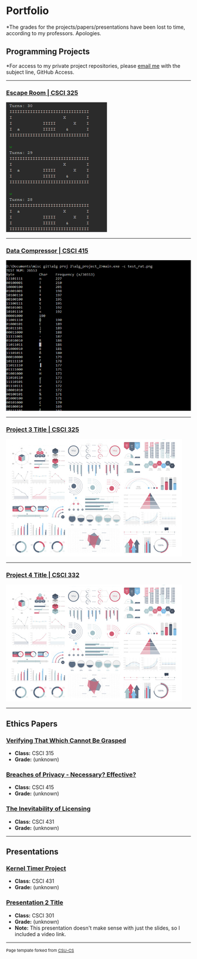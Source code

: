 Portfolio
=========

*The grades for the projects/papers/presentations have been lost to time, according to my professors. Apologies.

Programming Projects
--------------------

*For access to my private project repositories, please [email me](mailto:sckoenig@csustudent.net?subject=GitHub%20Access) with the subject line, GitHub Access.

---
### [Escape Room | CSCI 325](project1)

![Escape Room](images/escape_room2.png)

---
### [Data Compressor | CSCI 415](project2)

![Data Compressor](images/compressor1.png)

---
### [Project 3 Title | CSCI 325](project3)

![Project 3 Thumbnail Name](images/dummy_thumbnail.jpg)

---
### [Project 4 Title | CSCI 332](project4)

![Project 4 Thumbnail Name](images/dummy_thumbnail.jpg)

---

Ethics Papers
-------------

### [Verifying That Which Cannot Be Grasped](https://docs.google.com/document/d/1ZNbeA9MevgD3cjFgzCnxWLkcZggqT354qdBKwbuCpDw/edit?usp=sharing)

-   **Class:** CSCI 315
-   **Grade:** (unknown)

### [Breaches of Privacy - Necessary? Effective?](https://docs.google.com/document/d/1pfkW77enIi5umBod2bzTKs3Vm8uBdAExJs8t-v6PtHY/edit?usp=sharing)

-   **Class:** CSCI 415
-   **Grade:** (unknown)

### [The Inevitability of Licensing](https://docs.google.com/document/d/1kWXfmW7T0jx3ZdKfflAbFLzuGBPuYcCa9EIM1JlUFqo/edit?usp=sharing)

-   **Class:** CSCI 431
-   **Grade:** (unknown)

---

Presentations
-------------

### [Kernel Timer Project](https://docs.google.com/presentation/d/1rUXafzbp572r3mulk9NOJTWv4DAIfTRf4O8L5nXH-sI/edit?usp=sharing)

- **Class:** CSCI 431
- **Grade:** (unknown)


### [Presentation 2 Title](https://youtu.be/Zdrd_YKLtOc)

- **Class:** CSCI 301
- **Grade:** (unknown)
- **Note:** This presentation doesn't make sense with just the slides, so I included a video link.

---

<p style="font-size:11px">Page template forked from <a href="https://github.com/csu-cs/csci-portfolio">CSU-CS</a></p>
<!-- Remove above link if you don't want to attributive -->
